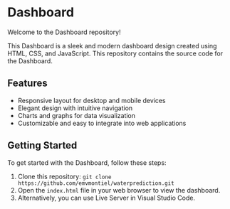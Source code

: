 # Dashboard

Welcome to the Dashboard repository!

This Dashboard is a sleek and modern dashboard design created using HTML, CSS, and JavaScript. This repository contains the source code for the Dashboard.

## Features

- Responsive layout for desktop and mobile devices
- Elegant design with intuitive navigation
- Charts and graphs for data visualization
- Customizable and easy to integrate into web applications

## Getting Started

To get started with the Dashboard, follow these steps:

1. Clone this repository: `git clone https://github.com/emvmontiel/waterprediction.git`
2. Open the `index.html` file in your web browser to view the dashboard.
3. Alternatively, you can use Live Server in Visual Studio Code.

